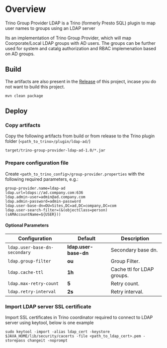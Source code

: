 # Overview

Trino Group Provider LDAP is a Trino (formerly Presto SQL) plugin to map user names to groups using an LDAP server 

Its an implementation of Trino Group Provider, which will map Coorporate/Local LDAP groups with AD users.
The groups can be further used for system and catalg authorization and RBAC implemenation based on AD groups.


## Build

The artifacts are also present in the [Release](https://github.com/arghya18/trino-group-provider-ldap-ad/releases) of this project, incase you do not want to build this project.

```
mvn clean package
```


## Deploy

### Copy artifacts

Copy the following artifacts from build or from release to the Trino plugin folder (`<path_to_trino>/plugin/ldap-ad/`)

```
target/trino-group-provider-ldap-ad-1.0/*.jar
```

### Prepare configuration file

Create `<path_to_trino_config>/group-provider.properties` with the following required parameters, e.g.:

```
group-provider.name=ldap-ad
ldap.url=ldaps://ad.company.com:636
ldap.admin-user=admin@ad.company.com
ldap.admin-password=admin-password
ldap.user-base-dn=OU=Sites,DC=ad,DC=company,DC=com
ldap.user-search-filter=(&(objectClass=person)(sAMAccountName=${USER}))
```

#### Optional Parameters

| Configuration                            | Default  | Description                |
| ---------------------------------------- | -------- | -------------------------- |
| `ldap.user-base-dn-secondary`   | **ldap.user-base-dn** | Secondary base dn.    |
| `ldap.group-filter` | **ou** | Group Filter. |
| `ldap.cache-ttl` | **1h** | Cache ttl for LDAP groups. |
| `ldap.max-retry-count` | **5** | Retry count. |
| `ldap.retry-interval` | **2s** | Retry interval. |


### Import LDAP server SSL certificate

Import SSL certificates in Trino coordinator required to connect to LDAP server using keytool, below is one example

```
sudo keytool -import -alias ldap_cert -keystore $JAVA_HOME/lib/security/cacerts -file <path_to_ldap_cert>.pem -storepass changeit -noprompt
```
